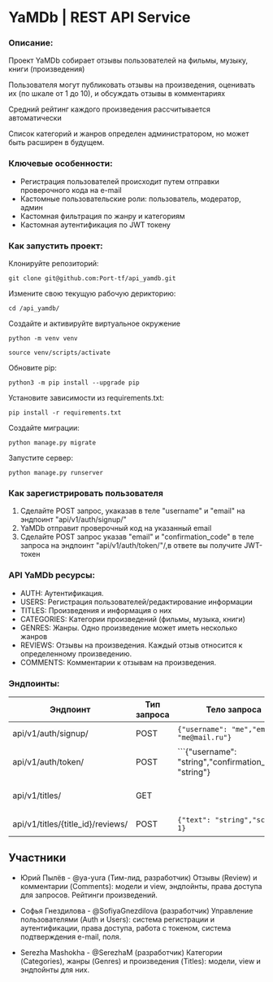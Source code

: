 # YaMDb | REST API Service 

### Описание:
Проект YaMDb собирает отзывы пользователей на фильмы, музыку, книги (произведения)

Пользователя могут публиковать отзывы на произведения, оценивать их (по шкале от 1 до 10), и обсуждать отзывы в комментариях

Средний рейтинг каждого произведения рассчитывается автоматически

Список категорий и жанров определен администратором, но может быть расширен в будущем.

### Ключевые особенности:
- Регистрация пользователей происходит путем отправки проверочного кода на e-mail
- Кастомные пользовательские роли: пользователь, модератор, админ
- Кастомная фильтрация по жанру и категориям
- Кастомная аутентификация по JWT токену

### Как запустить проект:

Клонируйте репозиторий:
```
git clone git@github.com:Port-tf/api_yamdb.git
```

Измените свою текущую рабочую дерикторию:
```
cd /api_yamdb/
```

Создайте и активируйте виртуальное окружение

```
python -m venv venv
```

```
source venv/scripts/activate
```

Обновите pip:
```
python3 -m pip install --upgrade pip
```

Установите зависимости из requirements.txt:

```
pip install -r requirements.txt
```

Создайте миграции:

```
python manage.py migrate
```
Запустите сервер:

```
python manage.py runserver
```



### Как зарегистрировать пользователя
1. Сделайте POST запрос, укаказав в теле "username" и "email" на эндпоинт "api/v1/auth/signup/"
2. YaMDb отправит проверочный код на указанный email 
3. Сделайте POST запрос указав "email" и "confirmation_code" в теле запроса на эндпоинт  "api/v1/auth/token/"/,в ответе вы получите JWT-токен


### API YaMDb ресурсы:
- AUTH: Аутентификация.
- USERS: Регистрация пользователей/редактирование информации
- TITLES: Произведения и информация о них
- CATEGORIES: Категории произведений (фильмы, музыка, книги)
- GENRES: Жанры. Одно произведение может иметь несколько жанров
- REVIEWS: Отзывы на произведения. Каждый отзыв относится к определенному произведению.
- COMMENTS: Комментарии к отзывам на произведения.


### Эндпоинты:

| Эндпоинт                                   |Тип запроса | Тело запроса                                                  | Ответ           | Комментарий               |
|--------------------------------------------|----------------|-------------------------------------------------------|--------------------|-----------------------|
|api/v1/auth/signup/                         |POST            |```{"username": "me","email": "me@mail.ru"}```         | Информация о пользователе |                |
|api/v1/auth/token/                          |POST            |```{"username": "string","confirmation_code": "string"}|``` {"token":eyJ0eXOi}```|                  |
|api/v1/titles/                              |GET             |                                                       |Список произведения    |Показать список произведений    |
|api/v1/titles/{title_id}/reviews/           |POST            |```{"text": "string","score": 1}```                    |Информация об отзывах     |Разместить отзыв|



## Участники 
- Юрий Пылёв - @ya-yura (Тим-лид, разработчик) 
Отзывы (Review) и комментарии (Comments): модели и view, эндпойнты, права доступа для запросов. Рейтинги произведений.

- Софья Гнездилова - @SofiyaGnezdilova (разработчик)
Управление пользователями (Auth и Users): система регистрации и аутентификации, права доступа, работа с токеном, система подтверждения e-mail, поля.

- Serezha Mashokha - @SerezhaM (разработчик)
Категории (Categories), жанры (Genres) и произведения (Titles): модели, view и эндпойнты для них.


